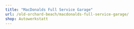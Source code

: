 ```yaml
---
title: "MacDonalds Full Service Garage"
url: /old-orchard-beach/macdonalds-full-service-garage/
shop: Autowerkstatt
---
```


